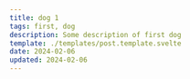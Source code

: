 ```yaml
---
title: dog 1
tags: first, dog
description: Some description of first dog
template: ./templates/post.template.svelte
date: 2024-02-06
updated: 2024-02-06
---
```

